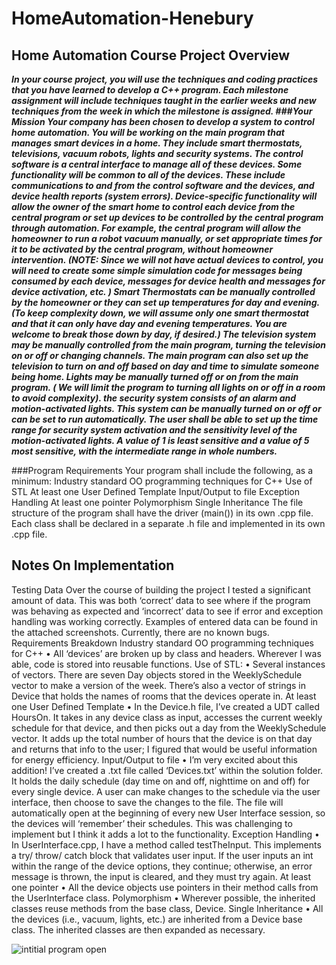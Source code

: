 # HomeAutomation-Henebury

## Home Automation Course Project Overview
***In your course project, you will use the techniques and coding practices that you have learned to develop a C++ program. Each milestone assignment will include techniques taught in the earlier weeks and new techniques from the week in which the milestone is assigned. 
###Your Mission
Your company has been chosen to develop a system to control home automation. You will be working on the main program that manages smart devices in a home. They include smart thermostats, televisions, vacuum robots, lights and security systems. 
The control software is a central interface to manage all of these devices. Some functionality will be common to all of the devices. These include communications to and from the control software and the devices, and device health reports (system errors).
Device-specific functionality will allow the owner of the smart home to control each device from the central program or set up devices to be controlled by the central program through automation. For example, the central program will allow the homeowner to run a robot vacuum manually, or set appropriate times for it to be activated by the central program, without homeowner intervention. 
(NOTE: Since we will not have actual devices to control, you will need to create some simple simulation code for messages being consumed by each device, messages for device health and messages for device activation, etc. )
Smart Thermostats can be manually controlled by the homeowner or they can set up temperatures for day and evening. (To keep complexity down, we will assume only one smart thermostat and that it can only have day and evening temperatures. You are welcome to break those down by day, if desired.)
The television system may be manually controlled from the main program, turning the television on or off or changing channels. The main program can also set up the television to turn on and off based on day and time to simulate someone being home.
Lights may be manually turned off or on from the main program. ( We will limit the program to turning all lights on or off in a room to avoid complexity). 
the security system consists of an alarm and motion-activated lights. This system can be manually turned on or off or can be set to run automatically. The user shall be able to set up the time range for security system activation and the sensitivity level of the motion-activated lights. A value of 1 is least sensitive and a value of 5 most sensitive, with the intermediate range in whole numbers.***
 

###Program Requirements
Your program shall include the following, as a minimum:
Industry standard OO programming techniques for C++
Use of STL
At least one User Defined Template
Input/Output to file
Exception Handling
At least one pointer
Polymorphism 
Single Inheritance
The file structure of the program shall have the driver (main()) in its own .cpp file. Each class shall be declared in a separate .h file and implemented in its own .cpp file. 

## Notes On Implementation

Testing Data
Over the course of building the project I tested a significant amount of data. This was both ‘correct’ data to see where if the program was behaving as expected and ‘incorrect’ data to see if error and exception handling was working correctly. Examples of entered data can be found in the attached screenshots. Currently, there are no known bugs.
Requirements Breakdown
Industry standard OO programming techniques for C++
•	All ‘devices’ are broken up by class and headers.  Wherever I was able, code is stored into reusable functions.
Use of STL:
•	Several instances of vectors. There are seven Day objects stored in the WeeklySchedule vector to make a version of the week. There’s also a vector of strings in Device that holds the names of rooms that the devices operate in.
At least one User Defined Template
•	In the Device.h file, I’ve created a UDT called HoursOn. It takes in any device class as input, accesses the current weekly schedule for that device, and then picks out a day from the WeeklySchedule vector. It adds up the total number of hours that the device is on that day and returns that info to the user; I figured that would be useful information for energy efficiency.
Input/Output to file
•	I’m very excited about this addition! I’ve created a .txt file called ‘Devices.txt’ within the solution folder. It holds the daily schedule (day time on and off, nighttime on and off) for every single device. A user can make changes to the schedule via the user interface, then choose to save the changes to the file. The file will automatically open at the beginning of every new User Interface session, so the devices will ‘remember’ their schedules. This was challenging to implement but I think it adds a lot to the functionality.
Exception Handling
•	In UserInterface.cpp, I have a method called testTheInput. This implements a try/ throw/ catch block that validates user input. If the user inputs an int within the range of the device options, they continue; otherwise, an error message is thrown, the input is cleared, and they must try again.
At least one pointer
•	All the device objects use pointers in their method calls from the UserInterface class.
Polymorphism 
•	Wherever possible, the inherited classes reuse methods from the base class, Device. 
Single Inheritance
•	All the devices (i.e., vacuum, lights, etc.) are inherited from a Device base class. The inherited classes are then expanded as necessary.

![intitial program open](https://user-images.githubusercontent.com/76888842/211171869-094ebcad-7843-4e7e-bff4-db0aa50a1aa0.png)



